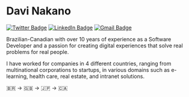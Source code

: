 # Davi Nakano

[![Twitter Badge](https://img.shields.io/badge/-@davinakano-4f53c3?style=flat-square&labelColor=4f53c3&logo=twitter&logoColor=white&link=https://twitter.com/davinakano)](https://twitter.com/davinakano) 
[![LinkedIn Badge](https://img.shields.io/badge/-Davi%20Nakano-4f53c3?style=flat-square&logo=Linkedin&logoColor=white&link=https://www.linkedin.com/in/daviycnakano/)](https://www.linkedin.com/in/daviycnakano/) 
[![Gmail Badge](https://img.shields.io/badge/-davinotdavid@gmail.com-4f53c3?style=flat-square&logo=Gmail&logoColor=white&link=mailto:davinotdavid@gmail.com)](mailto:davinotdavid@gmail.com)

Brazilian-Canadian with over 10 years of experience as a Software Developer and a passion for creating digital experiences that solve real problems for real people.

I have worked for companies in 4 different countries, ranging from multinational corporations to startups, in various domains such as e-learning, health care, real estate, and intranet solutions.

🇧🇷 &#8594; 🇬🇧 &#8594; 🇯🇵 &#8594; 🇨🇦
